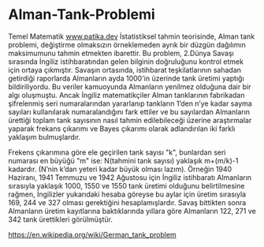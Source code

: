 # Alman-Tank-Problemi
Temel Matematik www.patika.dev
İstatistiksel tahmin teorisinde, Alman tank problemi, değiştirme olmaksızın örneklemeden ayrık bir düzgün dağılımın maksimumunu tahmin etmekten ibarettir.
Bu problem, 2.Dünya Savaşı sırasında İngiliz istihbaratından gelen bilginin doğruluğunu kontrol etmek için ortaya çıkmıştır. Savaşın ortasında, istihbarat teşkilatlarının sahadan getirdiği raporlarda Almanların ayda 1000'in üzerinde tank üretimi yaptığı bildiriliyordu. Bu veriler kamuoyunda Almanların yenilmez olduğuna dair bir algı oluşmuştu. Ancak İngiliz matematikçiler Alman tanklarının fabrikadan şifrelenmiş seri numaralarından yararlanıp tankların 1’den n’ye kadar sayma sayıları kullanılarak numaralandığını fark ettiler ve bu sayılardan Almanların ürettiği toplam tank sayısının nasıl tahmin edilebileceği üzerine araştırmalar yaparak frekans çıkarımı ve Bayes çıkarımı olarak adlandırılan iki farklı yaklaşım bulmuşlardır.

Frekens çıkarımına göre ele geçirilen tank sayısı "k", bunlardan seri numarası en büyüğü "m" ise: N(tahmini tank sayısı) yaklaşık m+(m/k)-1 kadardır. (N’nin k’dan yeteri kadar büyük olması lazım). Örneğin 1940 Haziranı, 1941 Temmuzu ve 1942 Ağustosu için İngiliz istihbaratı Almanların sırasıyla yaklaşık 1000, 1550 ve 1550 tank üretimi olduğunu belirtilmesine rağmen, İngilizler yukarıdaki hesaba göreyse bu aylar için üretim sırasıyla 169, 244 ve 327 olması gerektiğini hesaplamışlardır. Savaş bittikten sonra Almanların üretim kayıtlarına baktıklarında yıllara göre Almanların 122, 271 ve 342 tank ürettikleri görülmüştür.

https://en.wikipedia.org/wiki/German_tank_problem
